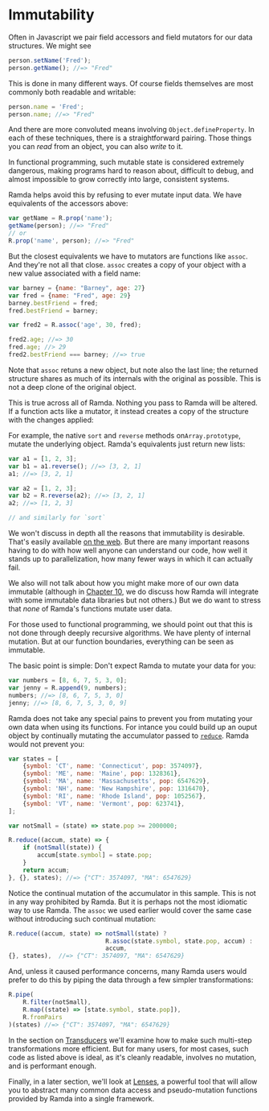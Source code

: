 Immutability
============

Often in Javascript we pair field accessors and field mutators for our
data structures.  We might see

```js
person.setName('Fred');
person.getName(); //=> "Fred"
```

This is done in many different ways.  Of course fields themselves are
most commonly both readable and writable:

```js
person.name = 'Fred';
person.name; //=> "Fred"
```

And there are more convoluted means involving `Object.defineProperty`.
In each of these techniques, there is a straightforward pairing.  Those
things you can _read_ from an object, you can also _write_ to it.

In functional programming, such mutable state is considered extremely
dangerous, making programs hard to reason about, difficult to debug,
and almost impossible to grow correctly into large, consistent systems.

Ramda helps avoid this by refusing to ever mutate input data.  We have
equivalents of the accessors above:

```js
var getName = R.prop('name');
getName(person); //=> "Fred"
// or 
R.prop('name', person); //=> "Fred"
```

But the closest equivalents we have to mutators are functions like 
`assoc`.  And they're not all that close.  `assoc` creates a copy of
your object with a new value associated with a field name:

```js
var barney = {name: "Barney", age: 27}
var fred = {name: "Fred", age: 29}
barney.bestFriend = fred;
fred.bestFriend = barney;

var fred2 = R.assoc('age', 30, fred);

fred2.age; //=> 30
fred.age; //> 29
fred2.bestFriend === barney; //=> true
```

Note that `assoc` retuns a new object, but note also the last line; the
returned structure shares as much of its internals with the original as
possible.  This is not a deep clone of the original object.

This is true across all of Ramda.  Nothing you pass to Ramda will be 
altered.  If a function acts like a mutator, it instead creates a copy
of the structure with the changes applied:

For example, the native `sort` and `reverse` methods on`Array.prototype`, 
mutate the underlying object.  Ramda's equivalents just return new lists:

```js
var a1 = [1, 2, 3];
var b1 = a1.reverse(); //=> [3, 2, 1]
a1; //=> [3, 2, 1]

var a2 = [1, 2, 3];
var b2 = R.reverse(a2); //=> [3, 2, 1]
a2; //=> [1, 2, 3]

// and similarly for `sort`
```

We won't discuss in depth all the reasons that immutability is desirable.
That's easily available [on the web][go].  But there are many important
reasons having to do with how well anyone can understand our code, how
well it stands up to parallelization, how many fewer ways in which it can
actually fail.

We also will not talk about how you might make more of our own data
immutable (although in [Chapter 10][im], we do discuss how Ramda will
integrate with some immutable data libraries but not others.)  But we do
want to stress that _none_ of Ramda's functions mutate user data.

For those used to functional programming, we should point out that this 
is not done through deeply recursive algorithms.  We have plenty of 
internal mutation.  But at our function boundaries, everything can be 
seen as immutable.

The basic point is simple: Don't expect Ramda to mutate your data for
you:

```js
var numbers = [8, 6, 7, 5, 3, 0];
var jenny = R.append(9, numbers);
numbers; //=> [8, 6, 7, 5, 3, 0]
jenny; //=> [8, 6, 7, 5, 3, 0, 9]
```

Ramda does not take any special pains to prevent you from mutating
your own data when using its functions.  For intance you could build 
up an ouput object by continually mutating the accumulator passed to
[`reduce`][re].  Ramda would not prevent you:

```js
var states = [
    {symbol: 'CT', name: 'Connecticut', pop: 3574097},
    {symbol: 'ME', name: 'Maine', pop: 1328361},
    {symbol: 'MA', name: 'Massachusetts', pop: 6547629},
    {symbol: 'NH', name: 'New Hampshire', pop: 1316470},
    {symbol: 'RI', name: 'Rhode Island', pop: 1052567},
    {symbol: 'VT', name: 'Vermont', pop: 623741},
];

var notSmall = (state) => state.pop >= 2000000;

R.reduce((accum, state) => {
    if (notSmall(state)) {
        accum[state.symbol] = state.pop;
    }
    return accum;
}, {}, states); //=> {"CT": 3574097, "MA": 6547629}
```

Notice the continual mutation of the accumulator in this sample.  This
is not in any way prohibited by Ramda.  But it is perhaps not the most
idiomatic way to use Ramda.  The `assoc` we used earlier would cover 
the same case without introducing such continual mutation:

```js
R.reduce((accum, state) => notSmall(state) ? 
                           R.assoc(state.symbol, state.pop, accum) : 
                           accum,
{}, states),  //=> {"CT": 3574097, "MA": 6547629}
```

And, unless it caused performance concerns, many Ramda users would
prefer to do this by piping the data through a few simpler 
transformations:

```js
R.pipe(
    R.filter(notSmall), 
    R.map((state) => [state.symbol, state.pop]), 
    R.fromPairs
)(states) //=> {"CT": 3574097, "MA": 6547629}
```

In the section on [Transducers][tr] we'll examine how to make such
multi-step transformations more efficient.  But for many users, for
most cases, such code as listed above is ideal, as it's cleanly
readable, involves no mutation, and is performant enough.

Finally, in a later section, we'll look at [Lenses][le], a powerful
tool that will allow you to abstract many common data access and
pseudo-mutation functions provided by Ramda into a single framework.



  [go]: https://www.google.com/search?q=Immutability+fp
  [im]: ../10-others/Immutable.md
  [le]: ../09-advanced/Lenses.md
  [re]: http://ramdajs.com/docs/#reduce
  [tr]: ../09-advanced/Tranducres.md
